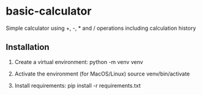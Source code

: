 # basic-calculator
Simple calculator using +, -, * and / operations including calculation history


##  Installation

1. Create a virtual environment:
    python -m venv venv

2. Activate the environment (for MacOS/Linux)
    source venv/bin/activate

3. Install requirements:
    pip install -r requirements.txt